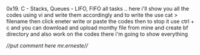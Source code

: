 0x19. C - Stacks, Queues - LIFO, FIFO all tasks  .. here i'll show you all the codes using vi and write them accordingly
and to write the use cat > filename then click eneter write or paste the codes then to stop it use ctrl + c and you can download 
and upload monthy file from mine and create bf directory and also work on the codes there i'm going to show everything

*//put comment here mr.erneste//*